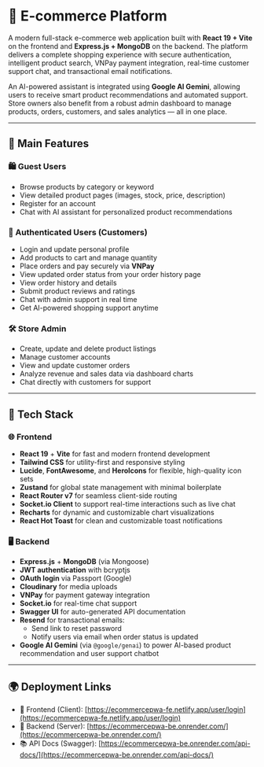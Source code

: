 # 🛒 E-commerce Platform

A modern full-stack e-commerce web application built with **React 19 + Vite** on the frontend and **Express.js + MongoDB** on the backend. The platform delivers a complete shopping experience with secure authentication, intelligent product search, VNPay payment integration, real-time customer support chat, and transactional email notifications.

An AI-powered assistant is integrated using **Google AI Gemini**, allowing users to receive smart product recommendations and automated support. Store owners also benefit from a robust admin dashboard to manage products, orders, customers, and sales analytics — all in one place.

---

## 🚀 Main Features

### 🛍️ Guest Users
- Browse products by category or keyword
- View detailed product pages (images, stock, price, description)
- Register for an account
- Chat with AI assistant for personalized product recommendations

### 👤 Authenticated Users (Customers)
- Login and update personal profile
- Add products to cart and manage quantity
- Place orders and pay securely via **VNPay**
- View updated order status from your order history page
- View order history and details
- Submit product reviews and ratings
- Chat with admin support in real time
- Get AI-powered shopping support anytime

### 🛠️ Store Admin
- Create, update and delete product listings
- Manage customer accounts
- View and update customer orders
- Analyze revenue and sales data via dashboard charts
- Chat directly with customers for support

---

## 🧱 Tech Stack

### 🌐 Frontend
- **React 19** + **Vite** for fast and modern frontend development  
- **Tailwind CSS** for utility-first and responsive styling  
- **Lucide**, **FontAwesome**, and **HeroIcons** for flexible, high-quality icon sets  
- **Zustand** for global state management with minimal boilerplate  
- **React Router v7** for seamless client-side routing  
- **Socket.io Client** to support real-time interactions such as live chat  
- **Recharts** for dynamic and customizable chart visualizations  
- **React Hot Toast** for clean and customizable toast notifications

### 🖥️ Backend
- **Express.js** + **MongoDB** (via Mongoose)  
- **JWT authentication** with bcryptjs  
- **OAuth login** via Passport (Google)  
- **Cloudinary** for media uploads  
- **VNPay** for payment gateway integration  
- **Socket.io** for real-time chat support  
- **Swagger UI** for auto-generated API documentation  
- **Resend** for transactional emails:
  - Send link to reset password
  - Notify users via email when order status is updated  
- **Google AI Gemini** (via `@google/genai`) to power AI-based product recommendation and user support chatbot

---

## 🌍 Deployment Links

- 🔗 Frontend (Client): [https://ecommercepwa-fe.netlify.app/user/login](https://ecommercepwa-fe.netlify.app/user/login)
- 🔗 Backend (Server): [https://ecommercepwa-be.onrender.com/](https://ecommercepwa-be.onrender.com/)
- 📚 API Docs (Swagger): [https://ecommercepwa-be.onrender.com/api-docs/](https://ecommercepwa-be.onrender.com/api-docs/)